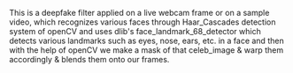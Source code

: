 This is a deepfake filter applied on a live webcam frame or on a sample video, which recognizes various faces through Haar_Cascades detection system of openCV and uses dlib's face_landmark_68_detector which detects various landmarks such as eyes, nose, ears, etc. in a face and then with the help of openCV we make a mask of that celeb_image & warp them accordingly & blends them onto our frames.
